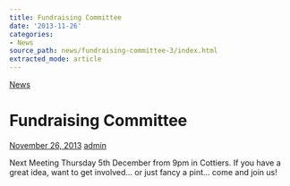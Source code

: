 ```yaml
---
title: Fundraising Committee
date: '2013-11-26'
categories:
- News
source_path: news/fundraising-committee-3/index.html
extracted_mode: article
---
```

[News](category/news/)

# Fundraising Committee

[November 26, 2013](news/fundraising-committee-3/) [admin](author/admin/)

Next Meeting Thursday 5th December from 9pm in Cottiers. If you have a great idea, want to get involved… or just fancy a pint… come and join us!
